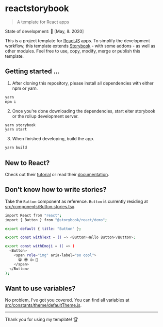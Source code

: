 # reactstorybook

> A template for React apps

State of development: 🐥 [May, 8. 2020]

This is a project template for [ReactJS](https://reactjs.org) apps. To simplify the development workflow, this template extends [Storybook](https://storybook.js.org) - with some addons - as well as other modules. Feel free to use, copy, modify, merge or publish this template.

## Getting started ...

1. After cloning this repository, please install all dependencies with either npm or yarn.

```bash
yarn
npm i
```

2. Once you're done downloading the dependencies, start eiter storybook or the rollup development server.

```bash
yarn storybook
yarn start
```

3. When finished developing, build the app.

```bash
yarn build
```

## New to React?

Check out their [tutorial](https://reactjs.org/tutorial/tutorial.html) or read their [documentation](https://reactjs.org/docs/getting-started.html).

## Don't know how to write stories?

Take the `Button` component as reference. `Button` is currently residing at [src/components/Button.stories.tsx](https://github.com/lucaausde/storybooktemplate/blob/master/src/components/Button.stories.tsx).

```bash
import React from "react";
import { Button } from "@storybook/react/demo";

export default { title: "Button" };

export const withText = () => <Button>Hello Button</Button>;

export const withEmoji = () => (
  <Button>
    <span role="img" aria-label="so cool">
      😀 😎 👍 💯
    </span>
  </Button>
);
```

## Want to use variables?

No problem, I've got you covered. You can find all variables at [src/constants/theme/defaultTheme.js](https://github.com/lucaausde/storybooktemplate/blob/master/src/constants/theme/defaultTheme.js).

---

Thank you for using my template! 🏆
